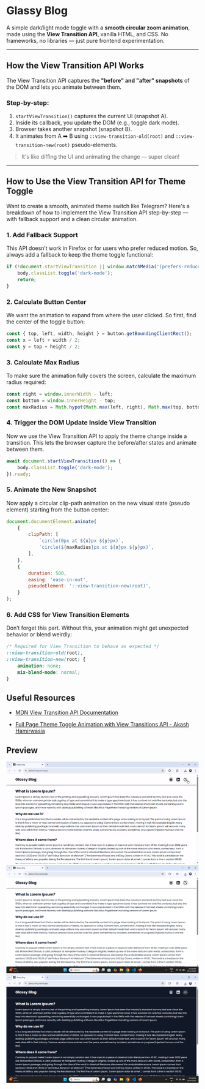 # Glassy Blog

A simple dark/light mode toggle with a **smooth circular zoom animation**, made using the **View Transition API**, vanilla HTML, and CSS. No frameworks, no libraries — just pure frontend experimentation.

---

## How the View Transition API Works

The View Transition API captures the **"before" and "after" snapshots** of the DOM and lets you animate between them.

### Step-by-step:

1. `startViewTransition()` captures the current UI (snapshot A).
2. Inside its callback, you update the DOM (e.g., toggle dark mode).
3. Browser takes another snapshot (snapshot B).
4. It animates from A ➡️ B using `::view-transition-old(root)` and `::view-transition-new(root)` pseudo-elements.


> It's like diffing the UI and animating the change — super clean!

---

## How to Use the View Transition API for Theme Toggle

Want to create a smooth, animated theme switch like Telegram? Here's a breakdown of how to implement the View Transition API step-by-step — with fallback support and a clean circular animation.

### 1️. Add Fallback Support
This API doesn’t work in Firefox or for users who prefer reduced motion. So, always add a fallback to keep the theme toggle functional:

```js
if (!document.startViewTransition || window.matchMedia('(prefers-reduced-motion: reduce)').matches) {
    body.classList.toggle('dark-mode');
    return;
}
```

### 2️. Calculate Button Center

We want the animation to expand from where the user clicked. So first, find the center of the toggle button:

```js
const { top, left, width, height } = button.getBoundingClientRect();
const x = left + width / 2;
const y = top + height / 2;
```

### 3️. Calculate Max Radius

To make sure the animation fully covers the screen, calculate the maximum radius required:

```js
const right = window.innerWidth - left;
const bottom = window.innerHeight - top;
const maxRadius = Math.hypot(Math.max(left, right), Math.max(top, bottom));
```

### 4️. Trigger the DOM Update Inside View Transition

Now we use the View Transition API to apply the theme change inside a transition. This lets the browser capture the before/after states and animate between them.

```js
await document.startViewTransition(() => {
    body.classList.toggle('dark-mode');
}).ready;
```

### 5️. Animate the New Snapshot

Now apply a circular clip-path animation on the new visual state (pseudo element) starting from the button center:

```js
document.documentElement.animate(
    {
        clipPath: [
            `circle(0px at ${x}px ${y}px)`,
            `circle(${maxRadius}px at ${x}px ${y}px)`,
        ],
    },
    {
        duration: 500,
        easing: 'ease-in-out',
        pseudoElement: '::view-transition-new(root)',
    }
);
```

### 6️. Add CSS for View Transition Elements

Don’t forget this part. Without this, your animation might get unexpected behavior or blend weirdly:

```css
/* Required for View Transition to behave as expected */
::view-transition-old(root),
::view-transition-new(root) {
    animation: none;
    mix-blend-mode: normal;
}
```

## Useful Resources

* [MDN View Transition API Documentation](https://developer.mozilla.org/en-US/docs/Web/API/ViewTransition)

* [Full Page Theme Toggle Animation with View Transitions API - Akash Hamirwasia](https://akashhamirwasia.com/blog/full-page-theme-toggle-animation-with-view-transitions-api/)

## Preview 

<img src="./assets//3.gif" />
<img src="./assets//1.png" />
<img src="./assets//2.png" />